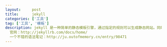 ```yaml
---
layout:     post
title:      jekyll
categories: ['工具']
tag: ['工具', '模板']
description: jekyll 是一种简单的静态模板引擎，通过指定的规则可以生成静态网站。同时也是GitHub Pages的模板引擎。
  官网：http://jekyllrb.com/docs/home/
  一个不错的语法笔记：http://ju.outofmemory.cn/entry/98471
---
```

## 
